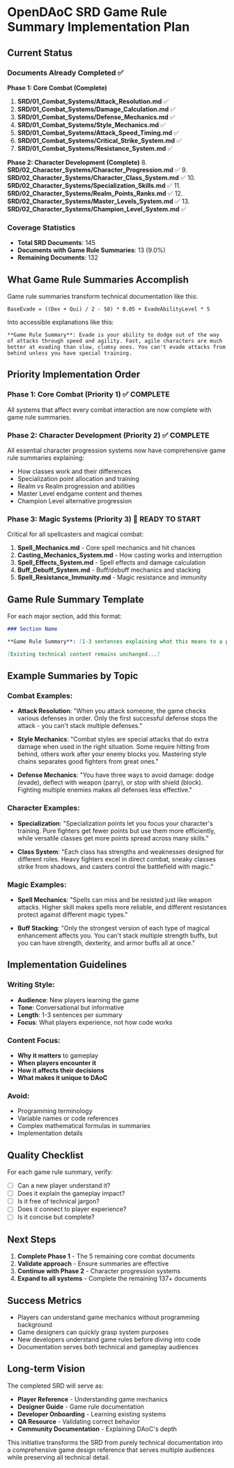 # OpenDAoC SRD Game Rule Summary Implementation Plan

## Current Status

### Documents Already Completed ✅
**Phase 1: Core Combat (Complete)**
1. **SRD/01_Combat_Systems/Attack_Resolution.md** ✅
2. **SRD/01_Combat_Systems/Damage_Calculation.md** ✅  
3. **SRD/01_Combat_Systems/Defense_Mechanics.md** ✅
4. **SRD/01_Combat_Systems/Style_Mechanics.md** ✅
5. **SRD/01_Combat_Systems/Attack_Speed_Timing.md** ✅
6. **SRD/01_Combat_Systems/Critical_Strike_System.md** ✅
7. **SRD/01_Combat_Systems/Resistance_System.md** ✅

**Phase 2: Character Development (Complete)**
8. **SRD/02_Character_Systems/Character_Progression.md** ✅
9. **SRD/02_Character_Systems/Character_Class_System.md** ✅
10. **SRD/02_Character_Systems/Specialization_Skills.md** ✅
11. **SRD/02_Character_Systems/Realm_Points_Ranks.md** ✅
12. **SRD/02_Character_Systems/Master_Levels_System.md** ✅
13. **SRD/02_Character_Systems/Champion_Level_System.md** ✅

### Coverage Statistics
- **Total SRD Documents**: 145
- **Documents with Game Rule Summaries**: 13 (9.0%)
- **Remaining Documents**: 132

## What Game Rule Summaries Accomplish

Game rule summaries transform technical documentation like this:
```
BaseEvade = ((Dex + Qui) / 2 - 50) * 0.05 + EvadeAbilityLevel * 5
```

Into accessible explanations like this:
```
**Game Rule Summary**: Evade is your ability to dodge out of the way of attacks through speed and agility. Fast, agile characters are much better at evading than slow, clumsy ones. You can't evade attacks from behind unless you have special training.
```

## Priority Implementation Order

### Phase 1: Core Combat (Priority 1) ✅ COMPLETE
All systems that affect every combat interaction are now complete with game rule summaries.

### Phase 2: Character Development (Priority 2) ✅ COMPLETE  
All essential character progression systems now have comprehensive game rule summaries explaining:
- How classes work and their differences
- Specialization point allocation and training
- Realm vs Realm progression and abilities
- Master Level endgame content and themes
- Champion Level alternative progression

### Phase 3: Magic Systems (Priority 3) 🔮 READY TO START
Critical for all spellcasters and magical combat:

1. **Spell_Mechanics.md** - Core spell mechanics and hit chances
2. **Casting_Mechanics_System.md** - How casting works and interruption
3. **Spell_Effects_System.md** - Spell effects and damage calculation
4. **Buff_Debuff_System.md** - Buff/debuff mechanics and stacking
5. **Spell_Resistance_Immunity.md** - Magic resistance and immunity

## Game Rule Summary Template

For each major section, add this format:

```markdown
### Section Name

**Game Rule Summary**: [1-3 sentences explaining what this means to a player in simple terms. Focus on the practical impact and why it matters for gameplay. Avoid technical jargon.]

[Existing technical content remains unchanged...]
```

## Example Summaries by Topic

### Combat Examples:
- **Attack Resolution**: "When you attack someone, the game checks various defenses in order. Only the first successful defense stops the attack - you can't stack multiple defenses."

- **Style Mechanics**: "Combat styles are special attacks that do extra damage when used in the right situation. Some require hitting from behind, others work after your enemy blocks you. Mastering style chains separates good fighters from great ones."

- **Defense Mechanics**: "You have three ways to avoid damage: dodge (evade), deflect with weapon (parry), or stop with shield (block). Fighting multiple enemies makes all defenses less effective."

### Character Examples:
- **Specialization**: "Specialization points let you focus your character's training. Pure fighters get fewer points but use them more efficiently, while versatile classes get more points spread across many skills."

- **Class System**: "Each class has strengths and weaknesses designed for different roles. Heavy fighters excel in direct combat, sneaky classes strike from shadows, and casters control the battlefield with magic."

### Magic Examples:
- **Spell Mechanics**: "Spells can miss and be resisted just like weapon attacks. Higher skill makes spells more reliable, and different resistances protect against different magic types."

- **Buff Stacking**: "Only the strongest version of each type of magical enhancement affects you. You can't stack multiple strength buffs, but you can have strength, dexterity, and armor buffs all at once."

## Implementation Guidelines

### Writing Style:
- **Audience**: New players learning the game
- **Tone**: Conversational but informative
- **Length**: 1-3 sentences per summary
- **Focus**: What players experience, not how code works

### Content Focus:
- **Why it matters** to gameplay
- **When players encounter it**
- **How it affects their decisions**
- **What makes it unique to DAoC**

### Avoid:
- Programming terminology
- Variable names or code references
- Complex mathematical formulas in summaries
- Implementation details

## Quality Checklist

For each game rule summary, verify:
- [ ] Can a new player understand it?
- [ ] Does it explain the gameplay impact?
- [ ] Is it free of technical jargon?
- [ ] Does it connect to player experience?
- [ ] Is it concise but complete?

## Next Steps

1. **Complete Phase 1** - The 5 remaining core combat documents
2. **Validate approach** - Ensure summaries are effective
3. **Continue with Phase 2** - Character progression systems
4. **Expand to all systems** - Complete the remaining 137+ documents

## Success Metrics

- Players can understand game mechanics without programming background
- Game designers can quickly grasp system purposes  
- New developers understand game rules before diving into code
- Documentation serves both technical and gameplay audiences

## Long-term Vision

The completed SRD will serve as:
- **Player Reference** - Understanding game mechanics
- **Designer Guide** - Game rule documentation
- **Developer Onboarding** - Learning existing systems
- **QA Resource** - Validating correct behavior
- **Community Documentation** - Explaining DAoC's depth

This initiative transforms the SRD from purely technical documentation into a comprehensive game design reference that serves multiple audiences while preserving all technical detail. 